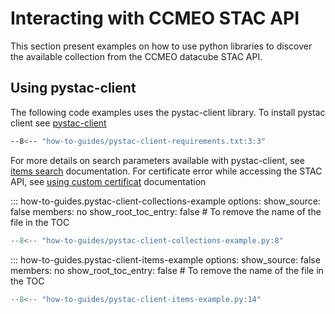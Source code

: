 # Interacting with CCMEO STAC API
This section present examples on how to use python libraries to discover the available
collection from the CCMEO datacube STAC API. 

## Using pystac-client

The following code examples uses the pystac-client library. To install pystac client see [pystac-client]
``` sh
--8<-- "how-to-guides/pystac-client-requirements.txt:3:3"
```

For more details on search parameters available with pystac-client, see [items search] documentation.
For certificate error while accessing the STAC API, see [using custom certificat] documentation

<!-- START: Get a list of collections using pystac-client -->
::: how-to-guides.pystac-client-collections-example
    options:
        show_source: false
        members: no
        show_root_toc_entry: false # To remove the name of the file in the TOC


``` py 
--8<-- "how-to-guides/pystac-client-collections-example.py:8"
```
<!-- END: Get a list of collections using pystac-client -->

<!-- START: Get a list of items using pystac-client -->
::: how-to-guides.pystac-client-items-example
    options:
        show_source: false
        members: no
        show_root_toc_entry: false # To remove the name of the file in the TOC


``` py 
--8<-- "how-to-guides/pystac-client-items-example.py:14"
```
<!-- END: Get a list of items using pystac-client -->

[pystac-client]: https://github.com/stac-utils/pystac-client
[items search]: https://pystac-client.readthedocs.io/en/stable/usage.html#itemsearch
[using custom certificat]: <https://pystac-client.readthedocs.io/en/stable/usage.html#using-custom-certificates>



